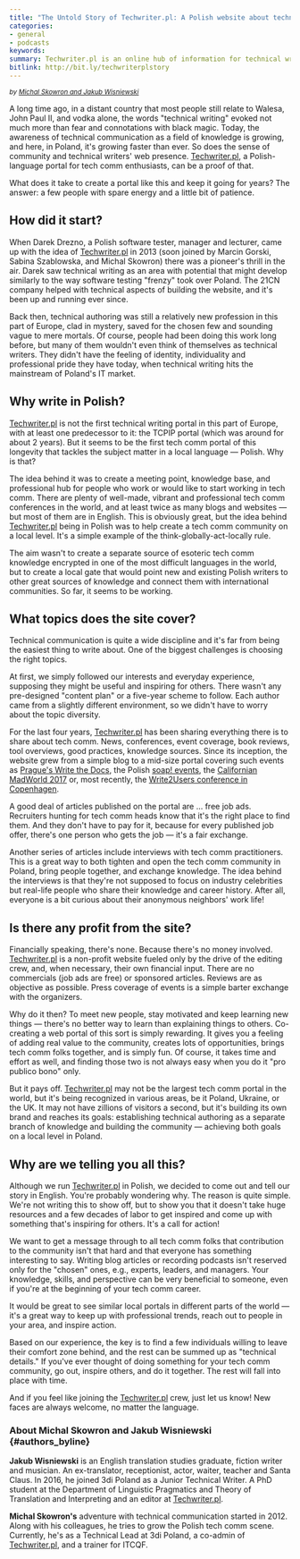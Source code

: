 ```yaml
---
title: "The Untold Story of Techwriter.pl: A Polish website about technical communication for technical writers, trainers, and translators"
categories:
- general
- podcasts
keywords:
summary: Techwriter.pl is an online hub of information for technical writers in Poland. Although it's maintained by volunteers, the site continues to thrive from its inception in 2013 up through today. The following is a guest post by Michal Skowron and Jakub Wisniewski, two Poland-based technical writers who helped shape Techwriter.pl and who wanted to tell the story of the site.
bitlink: http://bit.ly/techwriterplstory
---
```


<i><small>by <a href="#authors_byline">Michal Skowron and Jakub Wisniewski</a></small></i>

A long time ago, in a distant country that most people still relate to Walesa, John Paul II, and vodka alone, the words "technical writing" evoked not much more than fear and connotations with black magic. Today, the awareness of technical communication as a field of knowledge is growing, and here, in Poland, it's growing faster than ever. So does the sense of community and technical writers' web presence. [Techwriter.pl](http://techwriter.pl/), a Polish-language portal for tech comm enthusiasts, can be a proof of that.

What does it take to create a portal like this and keep it going for years? The answer: a few people with spare energy and a little bit of patience.

## How did it start?

When Darek Drezno, a Polish software tester, manager and lecturer, came up with the idea of [Techwriter.pl](http://techwriter.pl/) in 2013 (soon joined by Marcin Gorski, Sabina Szablowska, and Michal Skowron) there was a pioneer's thrill in the air. Darek saw technical writing as an area with potential that might develop similarly to the way software testing "frenzy" took over Poland. The 21CN company helped with technical aspects of building the website, and it's been up and running ever since.

Back then, technical authoring was still a relatively new profession in this part of Europe, clad in mystery, saved for the chosen few and sounding vague to mere mortals. Of course, people had been doing this work long before, but many of them wouldn't even think of themselves as technical writers. They didn't have the feeling of identity, individuality and professional pride they have today, when technical writing hits the mainstream of Poland's IT market.

## Why write in Polish?

[Techwriter.pl](http://techwriter.pl/) is not the first technical writing portal in this part of Europe, with at least one predecessor to it: the TCPIP portal (which was around for about 2 years). But it seems to be the first tech comm portal of this longevity that tackles the subject matter in a local language &mdash; Polish. Why is that?

The idea behind it was to create a meeting point, knowledge base, and professional hub for people who work or would like to start working in tech comm. There are plenty of well-made, vibrant and professional tech comm conferences in the world, and at least twice as many blogs and websites &mdash; but most of them are in English. This is obviously great, but the idea behind [Techwriter.pl](http://techwriter.pl/) being in Polish was to help create a tech comm community on a local level. It's a simple example of the think-globally-act-locally rule.

The aim wasn't to create a separate source of esoteric tech comm knowledge encrypted in one of the most difficult languages in the world, but to create a local gate that would point new and existing Polish writers to other great sources of knowledge and connect them with international communities. So far, it seems to be working.

## What topics does the site cover?

Technical communication is quite a wide discipline and it's far from being the easiest thing to write about. One of the biggest challenges is choosing the right topics.

At first, we simply followed our interests and everyday experience, supposing they might be useful and inspiring for others. There wasn't any pre-designed "content plan" or a five-year scheme to follow. Each author came from a slightly different environment, so we didn't have to worry about the topic diversity.

For the last four years, [Techwriter.pl](http://techwriter.pl/) has been sharing everything there is to share about tech comm. News, conferences, event coverage, book reviews, tool overviews, good practices, knowledge sources. Since its inception, the website grew from a simple blog to a mid-size portal covering such events as [Prague's Write the Docs](http://www.writethedocs.org/conf/eu/2017/), the Polish [soap! events](http://soapconf.com/), the [Californian MadWorld 2017](https://www.madcapsoftware.com/conference/madworld-2018/) or, most recently, the [Write2Users conference in Copenhagen](http://write2users.com/write2users-conferences-2017/).

A good deal of articles published on the portal are ... free job ads. Recruiters hunting for tech comm heads know that it's the right place to find them. And they don't have to pay for it, because for every published job offer, there's one person who gets the job &mdash; it's a fair exchange.

Another series of articles include interviews with tech comm practitioners. This is a great way to both tighten and open the tech comm community in Poland, bring people together, and exchange knowledge. The idea behind the interviews is that they're not supposed to focus on industry celebrities but real-life people who share their knowledge and career history. After all, everyone is a bit curious about their anonymous neighbors' work life!

## Is there any profit from the site?

Financially speaking, there's none. Because there's no money involved. [Techwriter.pl](http://techwriter.pl/) is a non-profit website fueled only by the drive of the editing crew, and, when necessary, their own financial input. There are no commercials (job ads are free) or sponsored articles. Reviews are as objective as possible. Press coverage of events is a simple barter exchange with the organizers.

Why do it then? To meet new people, stay motivated and keep learning new things &mdash; there's no better way to learn than explaining things to others. Co-creating a web portal of this sort is simply rewarding. It gives you a feeling of adding real value to the community, creates lots of opportunities, brings tech comm folks together, and is simply fun. Of course, it takes time and effort as well, and finding those two is not always easy when you do it "pro publico bono" only.

But it pays off. [Techwriter.pl](http://techwriter.pl/) may not be the largest tech comm portal in the world, but it's being recognized in various areas, be it Poland, Ukraine, or the UK. It may not have zillions of visitors a second, but it's building its own brand and reaches its goals: establishing technical authoring as a separate branch of knowledge and building the community &mdash; achieving both goals on a local level in Poland.

## Why are we telling you all this?

Although we run [Techwriter.pl](http://techwriter.pl/) in Polish, we decided to come out and tell our story in English. You're probably wondering why. The reason is quite simple. We're not writing this to show off, but to show you that it doesn't take huge resources and a few decades of labor to get inspired and come up with something that's inspiring for others. It's a call for action!

We want to get a message through to all tech comm folks that contribution to the community isn't that hard and that everyone has something interesting to say. Writing blog articles or recording podcasts isn't reserved only for the "chosen" ones, e.g., experts, leaders, and managers. Your knowledge, skills, and perspective can be very beneficial to someone, even if you're at the beginning of your tech comm career.

It would be great to see similar local portals in different parts of the world &mdash; it's a great way to keep up with professional trends, reach out to people in your area, and inspire action.

Based on our experience, the key is to find a few individuals willing to leave their comfort zone behind, and the rest can be summed up as "technical details." If you've ever thought of doing something for your tech comm community, go out, inspire others, and do it together. The rest will fall into place with time.

And if you feel like joining the [Techwriter.pl](http://techwriter.pl/) crew, just let us know! New faces are always welcome, no matter the language.

### About Michal Skowron and Jakub Wisniewski {#authors_byline}

**Jakub Wisniewski** is an English translation studies graduate, fiction writer and musician. An ex-translator, receptionist, actor, waiter, teacher and Santa Claus. In 2016, he joined 3di Poland as a Junior Technical Writer. A PhD student at the Department of Linguistic Pragmatics and Theory of Translation and Interpreting and an editor at [Techwriter.pl](http://techwriter.pl/).

**Michal Skowron's** adventure with technical communication started in 2012. Along with his colleagues, he tries to grow the Polish tech comm scene. Currently, he's as a Technical Lead at 3di Poland, a co-admin of [Techwriter.pl](http://techwriter.pl/), and a trainer for ITCQF.
